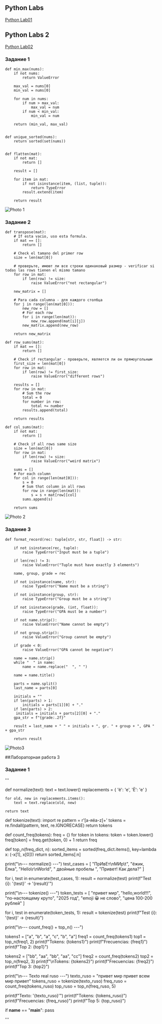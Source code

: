 ## Python Labs
[Python Lab01](/README_files/lab01_readme.md)

## Python Labs 2
[Python Lab02](/README_files/lab01_readme.md)

### Задание 1
```
def min_max(nums):
    if not nums:
        return ValueError
    
    max_val = nums[0]
    min_val = nums[0]
    
    for num in nums:
        if num > max_val:
            max_val = num
        if num < min_val:
            min_val = num
    
    return (min_val, max_val)


def unique_sorted(nums):
    return sorted(set(nums))


def flatten(mat):
    if not mat:
        return []
    
    result = []
    
    for item in mat:
        if not isinstance(item, (list, tuple)):
            return TypeError
        result.extend(item)
    
    return result
```
![Photo 1](https://github.com/diegoparra93/python_labs/blob/main/images/lab02/lab02/01%20.png)

### Задание 2
```
def transpose(mat):
    # If esta vacio, uso esta formula. 
    if mat == []:
        return []
    
    # Check el tamano del primer row
    size = len(mat[0])
    
    # проверьте, имеют ли все строки одинаковый размер - verificar si todas las rows tienen el mismo tamano
    for row in mat:
        if len(row) != size:
            raise ValueError("not rectangular")
    
    new_matrix = []
    
    # Para cada columna - для каждого столбца
    for j in range(len(mat[0])):
        new_row = []
        # For each row  
        for i in range(len(mat)):
            new_row.append(mat[i][j])
        new_matrix.append(new_row)
    
    return new_matrix

def row_sums(mat):
    if mat == []:
        return []
    
    # Check if rectangular - проверьте, является ли он прямоугольным
    first_size = len(mat[0])
    for row in mat:
        if len(row) != first_size:
            raise ValueError("different rows")
    
    results = []
    for row in mat:
        # Sum the row
        total = 0
        for number in row:
            total += number
        results.append(total)
    
    return results

def col_sums(mat):
    if not mat:
        return []
    
    # Check if all rows same size
    size = len(mat[0])
    for row in mat:
        if len(row) != size:
            raise ValueError("weird matrix")
    
    sums = []
    # For each column
    for col in range(len(mat[0])):
        s = 0
        # Sum that column in all rows
        for row in range(len(mat)):
            s = s + mat[row][col]
        sums.append(s)
    
    return sums
```
![Photo 2](https://github.com/diegoparra93/python_labs/blob/main/images/lab02/lab02/02.png)



### Задание 3

```
def format_record(rec: tuple[str, str, float]) -> str:
    
    if not isinstance(rec, tuple):
        raise TypeError("Input must be a tuple")
    
    if len(rec) != 3:
        raise ValueError("Tuple must have exactly 3 elements")
    
    name, group, grade = rec
    
    if not isinstance(name, str):
        raise TypeError("Name must be a string")
    
    if not isinstance(group, str):
        raise TypeError("Group must be a string")
    
    if not isinstance(grade, (int, float)):
        raise TypeError("GPA must be a number")
    
    if not name.strip():
        raise ValueError("Name cannot be empty")
    
    if not group.strip():
        raise ValueError("Group cannot be empty")
    
    if grade < 0:
        raise ValueError("GPA cannot be negative")
    
    name = name.strip()
    while "  " in name:
        name = name.replace("  ", " ")

    name = name.title()

    parts = name.split()
    last_name = parts[0]
 
    initials = ""
    if len(parts) > 1:
        initials = parts[1][0] + "."
    if len(parts) > 2:
     initials = initials + parts[2][0] + "."
    gpa_str = f"{grade:.2f}"

    result = last_name + " " + initials + ", gr. " + group + ", GPA " + gpa_str
    
    return result
```
![Photo3](https://github.com/diegoparra93/python_labs/blob/main/images/lab02/lab02/03.png)


##Лабораторная работа 3

### Задание 1

'''

def normalize(text):
    text = text.lower()
    replacements = {
        'ё': 'е',
        'Ё': 'е'
    }
    
    for old, new in replacements.items():
        text = text.replace(old, new)
    
    return text

def tokenize(text):
    import re
    pattern = r'[а-яёa-z]+'
    tokens = re.findall(pattern, text, re.IGNORECASE)
    return tokens

def count_freq(tokens):
    freq = {}
    for token in tokens:
        token = token.lower()
        freq[token] = freq.get(token, 0) + 1
    return freq

def top_n(freq_dict, n):
    sorted_items = sorted(freq_dict.items(), key=lambda x: (-x[1], x[0]))
    return sorted_items[:n]

print("\n--- normalize() ---")
test_cases = [
    "ПрИвЕт\nМИр\t",
    "ёжик, Ёлка", 
    "Hello\r\nWorld",
    "  двойные   пробелы  ",
    "Привет! Как дела?"
]

for i, test in enumerate(test_cases, 1):
    result = normalize(test)
    print(f"Test {i}: '{test}' → '{result}'")

print("\n--- tokenize() ---")
token_tests = [
    "привет мир",
    "hello,world!!!",
    "по-настоящему круто",
    "2025 год",
    "emoji 😀 не слово",
    "цена 100-200 рублей"
]

for i, test in enumerate(token_tests, 1):
    result = tokenize(test)
    print(f"Test {i}: '{test}' → {result}")

print("\n--- count_freq() + top_n() ---")

tokens1 = ["a", "b", "a", "c", "b", "a"]
freq1 = count_freq(tokens1)
top1 = top_n(freq1, 2)
print(f"Tokens: {tokens1}")
print(f"Frecuencias: {freq1}")
print(f"Top 2: {top1}")

tokens2 = ["bb", "aa", "bb", "aa", "cc"]
freq2 = count_freq(tokens2)
top2 = top_n(freq2, 3)
print(f"\nTokens: {tokens2}")
print(f"Frecuencias: {freq2}")
print(f"Top 3: {top2}")

print("\n--- Texto real ruso ---")
texto_ruso = "привет мир привет всем мир привет"
tokens_ruso = tokenize(texto_ruso)
freq_ruso = count_freq(tokens_ruso)
top_ruso = top_n(freq_ruso, 5)

print(f"Texto: '{texto_ruso}'")
print(f"Tokens: {tokens_ruso}")
print(f"Frecuencias: {freq_ruso}")
print(f"Top 5: {top_ruso}")

if __name__ == "__main__":
    pass

'''
    





